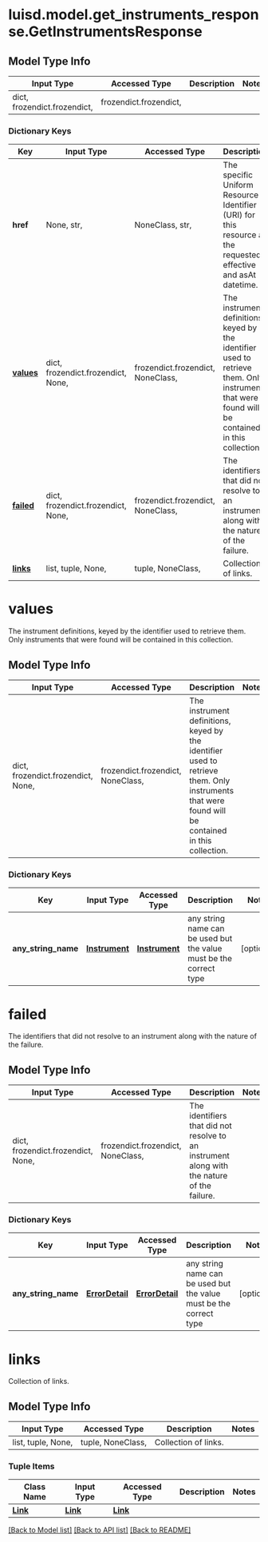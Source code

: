 # luisd.model.get_instruments_response.GetInstrumentsResponse

## Model Type Info
Input Type | Accessed Type | Description | Notes
------------ | ------------- | ------------- | -------------
dict, frozendict.frozendict,  | frozendict.frozendict,  |  | 

### Dictionary Keys
Key | Input Type | Accessed Type | Description | Notes
------------ | ------------- | ------------- | ------------- | -------------
**href** | None, str,  | NoneClass, str,  | The specific Uniform Resource Identifier (URI) for this resource at the requested effective and asAt datetime. | [optional] 
**[values](#values)** | dict, frozendict.frozendict, None,  | frozendict.frozendict, NoneClass,  | The instrument definitions, keyed by the identifier used to retrieve them. Only instruments that were found will be contained in this collection. | [optional] 
**[failed](#failed)** | dict, frozendict.frozendict, None,  | frozendict.frozendict, NoneClass,  | The identifiers that did not resolve to an instrument along with the nature of the failure. | [optional] 
**[links](#links)** | list, tuple, None,  | tuple, NoneClass,  | Collection of links. | [optional] 

# values

The instrument definitions, keyed by the identifier used to retrieve them. Only instruments that were found will be contained in this collection.

## Model Type Info
Input Type | Accessed Type | Description | Notes
------------ | ------------- | ------------- | -------------
dict, frozendict.frozendict, None,  | frozendict.frozendict, NoneClass,  | The instrument definitions, keyed by the identifier used to retrieve them. Only instruments that were found will be contained in this collection. | 

### Dictionary Keys
Key | Input Type | Accessed Type | Description | Notes
------------ | ------------- | ------------- | ------------- | -------------
**any_string_name** | [**Instrument**](Instrument.md) | [**Instrument**](Instrument.md) | any string name can be used but the value must be the correct type | [optional] 

# failed

The identifiers that did not resolve to an instrument along with the nature of the failure.

## Model Type Info
Input Type | Accessed Type | Description | Notes
------------ | ------------- | ------------- | -------------
dict, frozendict.frozendict, None,  | frozendict.frozendict, NoneClass,  | The identifiers that did not resolve to an instrument along with the nature of the failure. | 

### Dictionary Keys
Key | Input Type | Accessed Type | Description | Notes
------------ | ------------- | ------------- | ------------- | -------------
**any_string_name** | [**ErrorDetail**](ErrorDetail.md) | [**ErrorDetail**](ErrorDetail.md) | any string name can be used but the value must be the correct type | [optional] 

# links

Collection of links.

## Model Type Info
Input Type | Accessed Type | Description | Notes
------------ | ------------- | ------------- | -------------
list, tuple, None,  | tuple, NoneClass,  | Collection of links. | 

### Tuple Items
Class Name | Input Type | Accessed Type | Description | Notes
------------- | ------------- | ------------- | ------------- | -------------
[**Link**](Link.md) | [**Link**](Link.md) | [**Link**](Link.md) |  | 

[[Back to Model list]](../../README.md#documentation-for-models) [[Back to API list]](../../README.md#documentation-for-api-endpoints) [[Back to README]](../../README.md)

